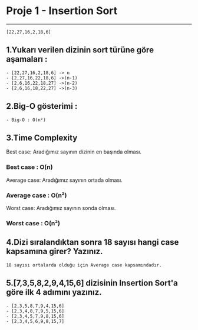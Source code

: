 # Proje 1 - Insertion Sort

---

```
[22,27,16,2,18,6]
```

## 1.Yukarı verilen dizinin sort türüne göre aşamaları :

    - [22,27,16,2,18,6] -> n
    - [2,27,16,22,18,6] ->(n-1)
    - [2,6,16,22,18,27] ->(n-2)
    - [2,6,16,18,22,27] ->(n-3)

## 2.Big-O gösterimi :

    - Big-O : O(n²)

## 3.Time Complexity

Best case: Aradığımız sayının dizinin en başında olması.

   ### Best case : O(n)

Average case: Aradığımız sayının ortada olması.

   ### Average case : O(n²)

Worst case: Aradığımız sayının sonda olması.

   ### Worst case : O(n²)

## 4.Dizi sıralandıktan sonra 18 sayısı hangi case kapsamına girer? Yazınız.

    18 sayısı ortalarda olduğu için Average case kapsamındadır.

## 5.[7,3,5,8,2,9,4,15,6] dizisinin Insertion Sort'a göre ilk 4 adımını yazınız.

    - [2,3,5,8,7,9,4,15,6]
    - [2,3,4,8,7,9,5,15,6]
    - [2,3,4,5,7,9,8,15,6]
    - [2,3,4,5,6,9,8,15,7]
